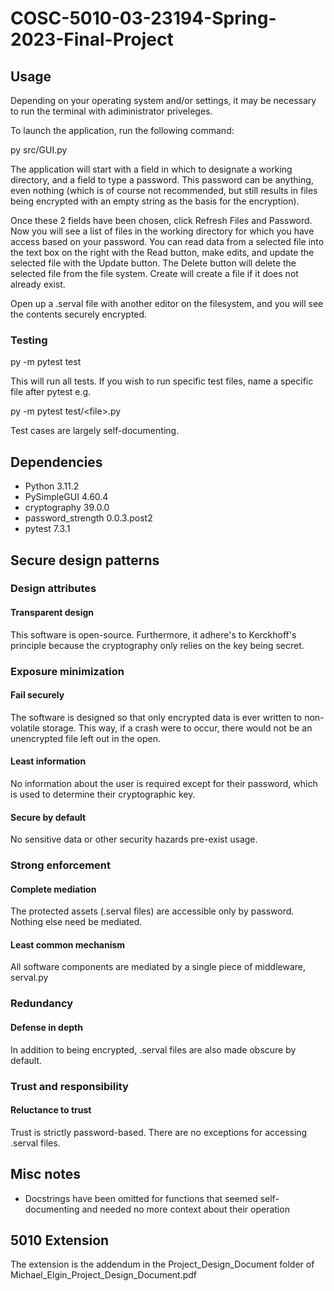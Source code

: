 # COSC-5010-03-23194-Spring-2023-Final-Project

## Usage

Depending on your operating system and/or settings, it may be necessary to run the terminal with adiministrator priveleges.

To launch the application, run the following command:

py src/GUI.py

The application will start with a field in which to designate a working directory, and a field to type a password.
This password can be anything, even nothing (which is of course not recommended, but still results in files being
encrypted with an empty string as the basis for the encryption).

Once these 2 fields have been chosen, click Refresh Files and Password. Now you will see a list of files in the working
directory for which you have access based on your password. You can read data from a selected file into the text box on the
right with the Read button, make edits, and update the selected file with the Update button.
The Delete button will delete the selected file from the file system. Create will create a file if it does not already exist.

Open up a .serval file with another editor on the filesystem, and you will see the contents securely encrypted.

### Testing

py -m pytest test

This will run all tests. If you wish to run specific test files, name a specific file after pytest e.g.

py -m pytest test/\<file\>.py

Test cases are largely self-documenting.

## Dependencies

- Python 3.11.2
- PySimpleGUI 4.60.4
- cryptography 39.0.0
- password_strength 0.0.3.post2
- pytest 7.3.1

## Secure design patterns

### Design attributes

#### Transparent design

This software is open-source. Furthermore, it adhere's to Kerckhoff's principle because the cryptography only relies on the
key being secret.

### Exposure minimization

#### Fail securely

The software is designed so that only encrypted data is ever written to non-volatile storage. This way, if a crash were
to occur, there would not be an unencrypted file left out in the open.

#### Least information

No information about the user is required except for their password, which is used to determine their cryptographic key.

#### Secure by default

No sensitive data or other security hazards pre-exist usage.

### Strong enforcement

#### Complete mediation

The protected assets (.serval files) are accessible only by password. Nothing else need be mediated.

#### Least common mechanism

All software components are mediated by a single piece of middleware, serval.py

### Redundancy

#### Defense in depth

In addition to being encrypted, .serval files are also made obscure by default.

### Trust and responsibility

#### Reluctance to trust

Trust is strictly password-based. There are no exceptions for accessing .serval files.

## Misc notes

- Docstrings have been omitted for functions that seemed self-documenting and needed no more context about their operation

## 5010 Extension

The extension is the addendum in the Project_Design_Document folder of Michael_Elgin_Project_Design_Document.pdf

